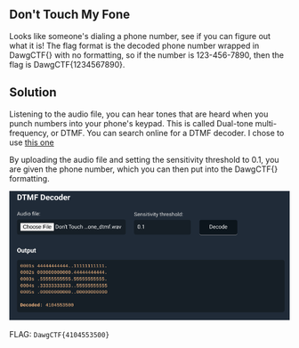 ## Don't Touch My Fone

Looks like someone's dialing a phone number, see if you can figure out what it is! The flag format is the decoded phone number wrapped in DawgCTF{} with no formatting, so if the number is 123-456-7890, then the flag is DawgCTF{1234567890}.

## Solution

Listening to the audio file, you can hear tones that are heard when you punch numbers into your phone's keypad. 
This is called Dual-tone multi-frequency, or DTMF. You can search online for a DTMF decoder. 
I chose to use [this one](https://dtmf.netlify.app/)

By uploading the audio file and setting the sensitivity threshold to 0.1, you are given the phone number, which you can then put into the DawgCTF{} formatting.

![dtmf](https://github.com/aqxq/CTF-Writeups/blob/main/DawgCTF/Misc/Don't%20Touch%20My%20Fone/DTMF.png)

FLAG: `DawgCTF{4104553500}`
